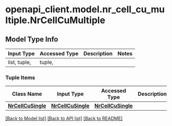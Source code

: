 # openapi_client.model.nr_cell_cu_multiple.NrCellCuMultiple

## Model Type Info
Input Type | Accessed Type | Description | Notes
------------ | ------------- | ------------- | -------------
list, tuple,  | tuple,  |  | 

### Tuple Items
Class Name | Input Type | Accessed Type | Description | Notes
------------- | ------------- | ------------- | ------------- | -------------
[**NrCellCuSingle**](NrCellCuSingle.md) | [**NrCellCuSingle**](NrCellCuSingle.md) | [**NrCellCuSingle**](NrCellCuSingle.md) |  | 

[[Back to Model list]](../../README.md#documentation-for-models) [[Back to API list]](../../README.md#documentation-for-api-endpoints) [[Back to README]](../../README.md)

